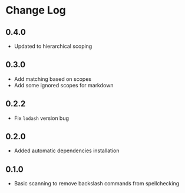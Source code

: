 # Change Log

## 0.4.0

*   Updated to hierarchical scoping

## 0.3.0

*   Add matching based on scopes
*   Add some ignored scopes for markdown

## 0.2.2

*   Fix `lodash` version bug

## 0.2.0

*   Added automatic dependencies installation

## 0.1.0

*   Basic scanning to remove backslash commands from spellchecking
